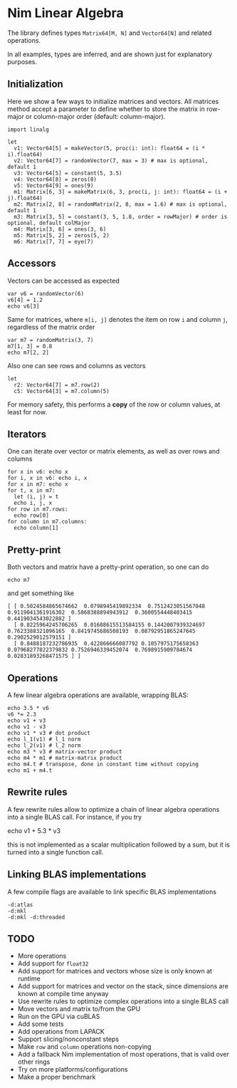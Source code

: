 Nim Linear Algebra
==================

The library defines types `Matrix64[M, N]` and `Vector64[N]` and related operations.

In all examples, types are inferred, and are shown just for explanatory purposes.

Initialization
--------------

Here we show a few ways to initialize matrices and vectors. All matrices method accept a parameter to
define whether to store the matrix in row-major or column-major order (default: column-major).

    import linalg

    let
      v1: Vector64[5] = makeVector(5, proc(i: int): float64 = (i * i).float64)
      v2: Vector64[7] = randomVector(7, max = 3) # max is optional, default 1
      v3: Vector64[5] = constant(5, 3.5)
      v4: Vector64[8] = zeros(8)
      v5: Vector64[9] = ones(9)
      m1: Matrix[6, 3] = makeMatrix(6, 3, proc(i, j: int): float64 = (i + j).float64)
      m2: Matrix[2, 8] = randomMatrix(2, 8, max = 1.6) # max is optional, default 1
      m3: Matrix[3, 5] = constant(3, 5, 1.8, order = rowMajor) # order is optional, default colMajor
      m4: Matrix[3, 6] = ones(3, 6)
      m5: Matrix[5, 2] = zeros(5, 2)
      m6: Matrix[7, 7] = eye(7)

Accessors
---------

Vectors can be accessed as expected

    var v6 = randomVector(6)
    v6[4] = 1.2
    echo v6[3]

Same for matrices, where `m[i, j]` denotes the item on row `i` and column `j`, regardless of the matrix order

    var m7 = randomMatrix(3, 7)
    m7[1, 3] = 0.8
    echo m7[2, 2]

Also one can see rows and columns as vectors

    let
      r2: Vector64[7] = m7.row(2)
      c5: Vector64[3] = m7.column(5)

For memory safety, this performs a **copy** of the row or column values, at least for now.

Iterators
---------

One can iterate over vector or matrix elements, as well as over rows and columns

    for x in v6: echo x
    for i, x in v6: echo i, x
    for x in m7: echo x
    for t, x in m7:
      let (i, j) = t
      echo i, j, x
    for row in m7.rows:
      echo row[0]
    for column in m7.columns:
      echo column[1]

Pretty-print
------------

Both vectors and matrix have a pretty-print operation, so one can do

    echo m7

and get something like

    [ [ 0.5024584865674662  0.0798945419892334  0.7512423051567048  0.9119041361916302  0.5868388894943912  0.3600554448403415  0.4419034543022882 ]
      [ 0.8225964245706265  0.01608615513584155 0.1442007939324697  0.7623388321096165  0.8419745686508193  0.08792951865247645 0.2902529012579151 ]
      [ 0.8488187232786935  0.422866666087792 0.1057975175658363  0.07968277822379832 0.7526946339452074  0.7698915909784674  0.02831893268471575 ] ]

Operations
----------

A few linear algebra operations are available, wrapping BLAS:

    echo 3.5 * v6
    v6 *= 2.3
    echo v1 + v3
    echo v1 - v3
    echo v1 * v3 # dot product
    echo l_1(v1) # l_1 norm
    echo l_2(v1) # l_2 norm
    echo m3 * v3 # matrix-vector product
    echo m4 * m1 # matrix-matrix product
    echo m4.t # transpose, done in constant time without copying
    echo m1 + m4.t

Rewrite rules
-------------

A few rewrite rules allow to optimize a chain of linear algebra operations into a single BLAS call. For instance, if you try

  echo v1 + 5.3 * v3

this is not implemented as a scalar multiplication followed by a sum, but it is turned into a single function call.

Linking BLAS implementations
----------------------------

A few compile flags are available to link specific BLAS implementations

    -d:atlas
    -d:mkl
    -d:mkl -d:threaded

TODO
----

* More operations
* Add support for `float32`
* Add support for matrices and vectors whose size is only known at runtime
* Add support for matrices and vector on the stack, since dimensions are known at compile time anyway
* Use rewrite rules to optimize complex operations into a single BLAS call
* Move vectors and matrix to/from the GPU
* Run on the GPU via cuBLAS
* Add some tests
* Add operations from LAPACK
* Support slicing/nonconstant steps
* Make `row` and `column` operations non-copying
* Add a fallback Nim implementation of most operations, that is valid over other rings
* Try on more platforms/configurations
* Make a proper benchmark